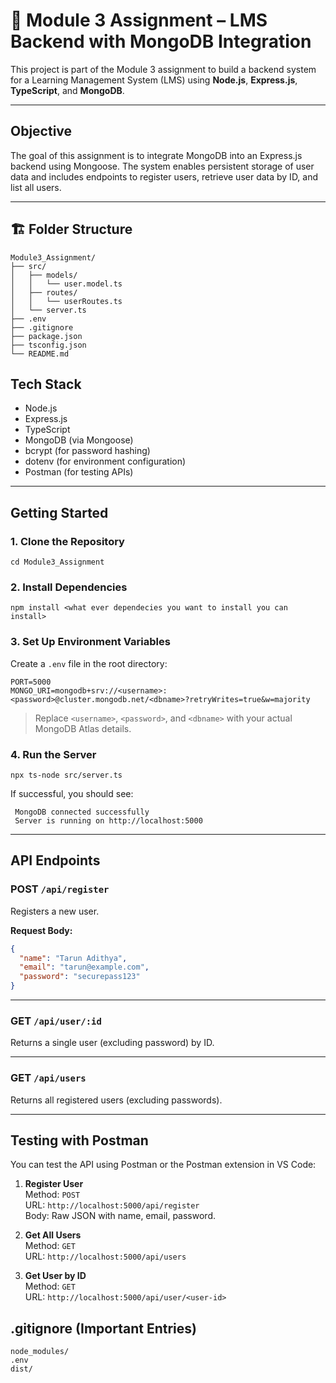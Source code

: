 # 📘 Module 3 Assignment – LMS Backend with MongoDB Integration

This project is part of the Module 3 assignment to build a backend system for a Learning Management System (LMS) using **Node.js**, **Express.js**, **TypeScript**, and **MongoDB**.

---

##  Objective

The goal of this assignment is to integrate MongoDB into an Express.js backend using Mongoose. The system enables persistent storage of user data and includes endpoints to register users, retrieve user data by ID, and list all users.

---


## 🏗️ Folder Structure
```
Module3_Assignment/
├── src/
│   ├── models/
│   │   └── user.model.ts
│   ├── routes/
│   │   └── userRoutes.ts
│   └── server.ts
├── .env
├── .gitignore
├── package.json
├── tsconfig.json
└── README.md
```

##  Tech Stack

- Node.js
- Express.js
- TypeScript
- MongoDB (via Mongoose)
- bcrypt (for password hashing)
- dotenv (for environment configuration)
- Postman (for testing APIs)

---

##  Getting Started

### 1. Clone the Repository

```
cd Module3_Assignment
```

### 2. Install Dependencies

```
npm install <what ever dependecies you want to install you can install>
```

### 3. Set Up Environment Variables

Create a `.env` file in the root directory:

```env
PORT=5000
MONGO_URI=mongodb+srv://<username>:<password>@cluster.mongodb.net/<dbname>?retryWrites=true&w=majority
```
>  Replace `<username>`, `<password>`, and `<dbname>` with your actual MongoDB Atlas details.

### 4. Run the Server

```
npx ts-node src/server.ts
```

If successful, you should see:

```
 MongoDB connected successfully
 Server is running on http://localhost:5000
```

---

##  API Endpoints

###  POST `/api/register`

Registers a new user.

**Request Body:**

```json
{
  "name": "Tarun Adithya",
  "email": "tarun@example.com",
  "password": "securepass123"
}
```

---

###  GET `/api/user/:id`

Returns a single user (excluding password) by ID.

---

###  GET `/api/users`

Returns all registered users (excluding passwords).

---

##  Testing with Postman

You can test the API using Postman or the Postman extension in VS Code:

1. **Register User**  
   Method: `POST`  
   URL: `http://localhost:5000/api/register`  
   Body: Raw JSON with name, email, password.

2. **Get All Users**  
   Method: `GET`  
   URL: `http://localhost:5000/api/users`

3. **Get User by ID**  
   Method: `GET`  
   URL: `http://localhost:5000/api/user/<user-id>`

##  .gitignore (Important Entries)

```
node_modules/
.env
dist/
```





